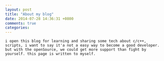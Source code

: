 ```yaml
---
layout: post
title: "About my blog"
date: 2014-07-28 14:36:31 +0800
comments: true
categories: 
---
```

    
    i open this blog for learning and sharing some tech about c/c++, scripts, i want to say it'a not a easy way to become a good developer.
    but with the openSource, we could get more support than fight by yourself. this page is written to myself.

    
